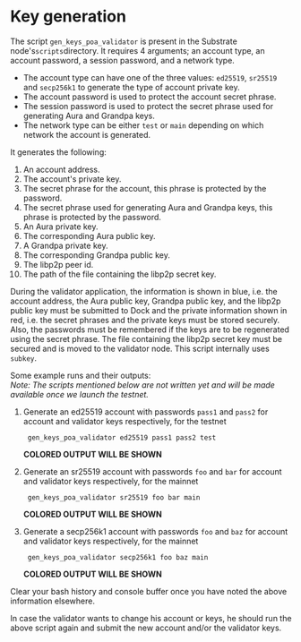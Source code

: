 # Key generation

The script `gen_keys_poa_validator` is present in the Substrate node's`scripts`directory. It requires 4 arguments; an account type, an account password, a session password, and a network type.

* The account type can have one of the three values: `ed25519`, `sr25519` and `secp256k1` to generate the type of account private key.
* The account password is used to protect the account secret phrase.
* The session password is used to protect the secret phrase used for generating Aura and Grandpa keys.
* The network type can be either `test` or `main` depending on which network the account is generated.

It generates the following:

1. An account address.
2. The account's private key.
3. The secret phrase for the account, this phrase is protected by the password.
4. The secret phrase used for generating Aura and Grandpa keys, this phrase is protected by the password.
5. An Aura private key.
6. The corresponding Aura public key.
7. A Grandpa private key.
8. The corresponding Grandpa public key.
9. The libp2p peer id.
10. The path of the file containing the libp2p secret key.

During the validator application, the information is shown in blue, i.e. the account address, the Aura public key, Grandpa public key, and the libp2p public key must be submitted to Dock and the private information shown in red, i.e. the secret phrases and the private keys must be stored securely. Also, the passwords must be remembered if the keys are to be regenerated using the secret phrase. The file containing the libp2p secret key must be secured and is moved to the validator node. This script internally uses `subkey`.

Some example runs and their outputs:  
_Note: The scripts mentioned below are not written yet and will be made available once we launch the testnet._

1. Generate an ed25519 account with passwords `pass1` and `pass2` for account and validator keys respectively, for the testnet

   ```text
    gen_keys_poa_validator ed25519 pass1 pass2 test
   ```

   **COLORED OUTPUT WILL BE SHOWN**  

2. Generate an sr25519 account with passwords `foo` and `bar` for account and validator keys respectively, for the mainnet

   ```text
    gen_keys_poa_validator sr25519 foo bar main
   ```

   **COLORED OUTPUT WILL BE SHOWN**

3. Generate a secp256k1 account with passwords `foo` and `baz` for account and validator keys respectively, for the mainnet

   ```text
    gen_keys_poa_validator secp256k1 foo baz main
   ```

   **COLORED OUTPUT WILL BE SHOWN**

Clear your bash history and console buffer once you have noted the above information elsewhere.

In case the validator wants to change his account or keys, he should run the above script again and submit the new account and/or the validator keys.

